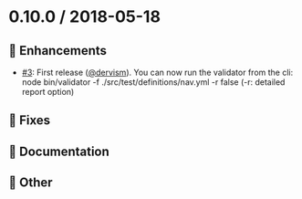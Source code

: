 # 0.10.0 / 2018-05-18

## :tada: Enhancements

- [#3]: First release ([@dervism]). You can now run the validator from the cli:  
node bin/validator -f ./src/test/definitions/nav.yml -r false (-r: detailed report option)

## :bug: Fixes

## :book: Documentation

## :nut_and_bolt: Other


[#3]: https://github.com/mochajs/mocha/pull/3375
[@dervism]: https://github.com/dervism